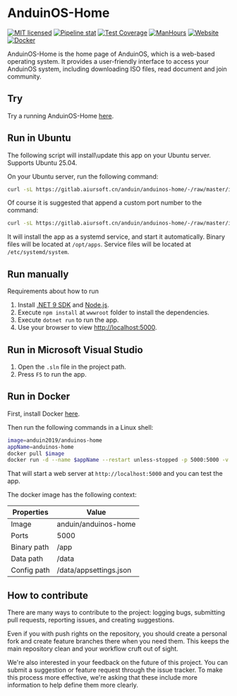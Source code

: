 # AnduinOS-Home

[![MIT licensed](https://img.shields.io/badge/license-MIT-blue.svg)](https://gitlab.aiursoft.cn/anduin/AnduinOS-Home/-/blob/master/LICENSE)
[![Pipeline stat](https://gitlab.aiursoft.cn/anduin/AnduinOS-Home/badges/master/pipeline.svg)](https://gitlab.aiursoft.cn/anduin/AnduinOS-Home/-/pipelines)
[![Test Coverage](https://gitlab.aiursoft.cn/anduin/AnduinOS-Home/badges/master/coverage.svg)](https://gitlab.aiursoft.cn/anduin/AnduinOS-Home/-/pipelines)
[![ManHours](https://manhours.aiursoft.cn/r/gitlab.aiursoft.cn/anduin/anduinos-home.svg)](https://gitlab.aiursoft.cn/anduin/AnduinOS-Home/-/commits/master?ref_type=heads)
[![Website](https://img.shields.io/website?url=https%3A%2F%2Fwww.anduinos.com%2F)](https://www.anduinos.com)
[![Docker](https://img.shields.io/docker/pulls/anduin2019/anduinos-home.svg)](https://hub.docker.com/r/anduin2019/anduinos-home)

AnduinOS-Home is the home page of AnduinOS, which is a web-based operating system. It provides a user-friendly interface to access your AnduinOS system, including downloading ISO files, read document and join community.

## Try

Try a running AnduinOS-Home [here](https://www.anduinos.com/).

## Run in Ubuntu

The following script will install\update this app on your Ubuntu server. Supports Ubuntu 25.04.

On your Ubuntu server, run the following command:

```bash
curl -sL https://gitlab.aiursoft.cn/anduin/anduinos-home/-/raw/master/install.sh | sudo bash
```

Of course it is suggested that append a custom port number to the command:

```bash
curl -sL https://gitlab.aiursoft.cn/anduin/anduinos-home/-/raw/master/install.sh | sudo bash -s 8080
```

It will install the app as a systemd service, and start it automatically. Binary files will be located at `/opt/apps`. Service files will be located at `/etc/systemd/system`.

## Run manually

Requirements about how to run

1. Install [.NET 9 SDK](http://dot.net/) and [Node.js](https://nodejs.org/).
2. Execute `npm install` at `wwwroot` folder to install the dependencies.
3. Execute `dotnet run` to run the app.
4. Use your browser to view [http://localhost:5000](http://localhost:5000).

## Run in Microsoft Visual Studio

1. Open the `.sln` file in the project path.
2. Press `F5` to run the app.

## Run in Docker

First, install Docker [here](https://docs.docker.com/get-docker/).

Then run the following commands in a Linux shell:

```bash
image=anduin2019/anduinos-home
appName=anduinos-home
docker pull $image
docker run -d --name $appName --restart unless-stopped -p 5000:5000 -v /var/www/$appName:/data $image
```

That will start a web server at `http://localhost:5000` and you can test the app.

The docker image has the following context:

| Properties  | Value                           |
|-------------|---------------------------------|
| Image       | anduin/anduinos-home            |
| Ports       | 5000                            |
| Binary path | /app                            |
| Data path   | /data                           |
| Config path | /data/appsettings.json          |

## How to contribute

There are many ways to contribute to the project: logging bugs, submitting pull requests, reporting issues, and creating suggestions.

Even if you with push rights on the repository, you should create a personal fork and create feature branches there when you need them. This keeps the main repository clean and your workflow cruft out of sight.

We're also interested in your feedback on the future of this project. You can submit a suggestion or feature request through the issue tracker. To make this process more effective, we're asking that these include more information to help define them more clearly.
